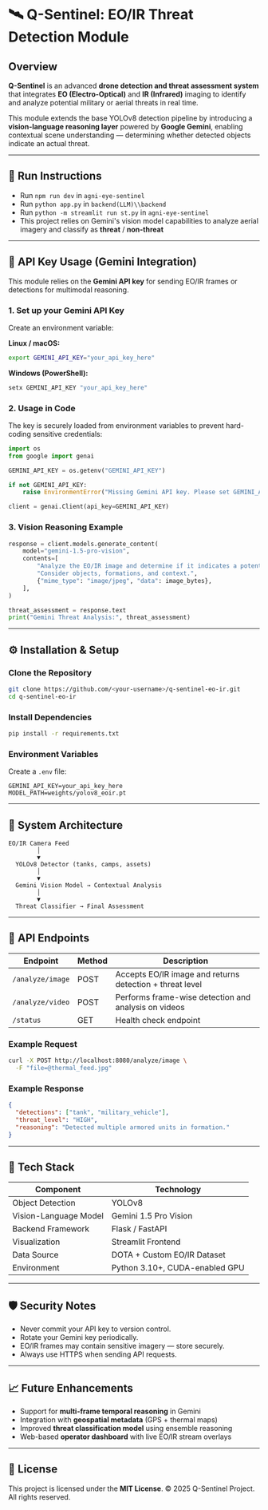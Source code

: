 # 🛰️ Q-Sentinel: EO/IR Threat Detection Module

## Overview

**Q-Sentinel** is an advanced **drone detection and threat assessment system** that integrates **EO (Electro-Optical)** and **IR (Infrared)** imaging to identify and analyze potential military or aerial threats in real time.

This module extends the base YOLOv8 detection pipeline by introducing a **vision-language reasoning layer** powered by **Google Gemini**, enabling contextual scene understanding — determining whether detected objects indicate an actual threat.

---

## 🚀 Run Instructions

* Run `npm run dev` in `agni-eye-sentinel`
* Run `python app.py` in `backend(LLM)\\backend`
* Run `python -m streamlit run st.py` in `agni-eye-sentinel`
* This project relies on Gemini's vision model capabilities to analyze aerial imagery and classify as **threat** / **non-threat**

---

## 🔑 API Key Usage (Gemini Integration)

This module relies on the **Gemini API key** for sending EO/IR frames or detections for multimodal reasoning.

### 1. Set up your Gemini API Key

Create an environment variable:

**Linux / macOS:**

```bash
export GEMINI_API_KEY="your_api_key_here"
```

**Windows (PowerShell):**

```powershell
setx GEMINI_API_KEY "your_api_key_here"
```

### 2. Usage in Code

The key is securely loaded from environment variables to prevent hard-coding sensitive credentials:

```python
import os
from google import genai

GEMINI_API_KEY = os.getenv("GEMINI_API_KEY")

if not GEMINI_API_KEY:
    raise EnvironmentError("Missing Gemini API key. Please set GEMINI_API_KEY.")

client = genai.Client(api_key=GEMINI_API_KEY)
```

### 3. Vision Reasoning Example

```python
response = client.models.generate_content(
    model="gemini-1.5-pro-vision",
    contents=[
        "Analyze the EO/IR image and determine if it indicates a potential threat. "
        "Consider objects, formations, and context.",
        {"mime_type": "image/jpeg", "data": image_bytes},
    ],
)

threat_assessment = response.text
print("Gemini Threat Analysis:", threat_assessment)
```

---

## ⚙️ Installation & Setup

### Clone the Repository

```bash
git clone https://github.com/<your-username>/q-sentinel-eo-ir.git
cd q-sentinel-eo-ir
```

### Install Dependencies

```bash
pip install -r requirements.txt
```

### Environment Variables

Create a `.env` file:

```
GEMINI_API_KEY=your_api_key_here
MODEL_PATH=weights/yolov8_eoir.pt
```

---

## 🧠 System Architecture

```
EO/IR Camera Feed
        │
        ▼
  YOLOv8 Detector (tanks, camps, assets)
        │
        ▼
  Gemini Vision Model → Contextual Analysis
        │
        ▼
  Threat Classifier → Final Assessment
```

---

## 🧩 API Endpoints

| Endpoint         | Method | Description                                              |
| ---------------- | ------ | -------------------------------------------------------- |
| `/analyze/image` | POST   | Accepts EO/IR image and returns detection + threat level |
| `/analyze/video` | POST   | Performs frame-wise detection and analysis on videos     |
| `/status`        | GET    | Health check endpoint                                    |

### Example Request

```bash
curl -X POST http://localhost:8080/analyze/image \
  -F "file=@thermal_feed.jpg"
```

### Example Response

```json
{
  "detections": ["tank", "military_vehicle"],
  "threat_level": "HIGH",
  "reasoning": "Detected multiple armored units in formation."
}
```

---

## 🔬 Tech Stack

| Component             | Technology                     |
| --------------------- | ------------------------------ |
| Object Detection      | YOLOv8                         |
| Vision-Language Model | Gemini 1.5 Pro Vision          |
| Backend Framework     | Flask / FastAPI                |
| Visualization         | Streamlit Frontend             |
| Data Source           | DOTA + Custom EO/IR Dataset    |
| Environment           | Python 3.10+, CUDA-enabled GPU |

---

## 🛡️ Security Notes

* Never commit your API key to version control.
* Rotate your Gemini key periodically.
* EO/IR frames may contain sensitive imagery — store securely.
* Always use HTTPS when sending API requests.

---

## 📈 Future Enhancements

* Support for **multi-frame temporal reasoning** in Gemini
* Integration with **geospatial metadata** (GPS + thermal maps)
* Improved **threat classification model** using ensemble reasoning
* Web-based **operator dashboard** with live EO/IR stream overlays

---

## 📜 License

This project is licensed under the **MIT License**.
© 2025 Q-Sentinel Project. All rights reserved.
